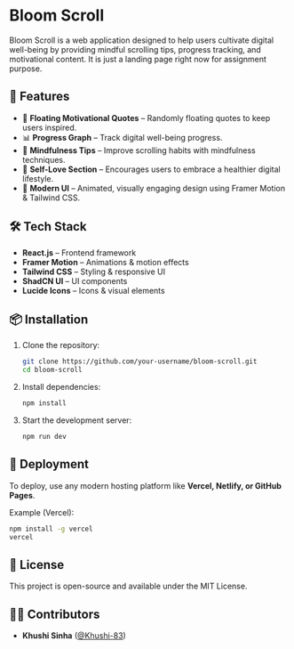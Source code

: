 # Bloom Scroll

Bloom Scroll is a web application designed to help users cultivate digital well-being by providing mindful scrolling tips, progress tracking, and motivational content. It is just a landing page right now for assignment purpose.

## 🚀 Features

- 🌸 **Floating Motivational Quotes** – Randomly floating quotes to keep users inspired.
- 📊 **Progress Graph** – Track digital well-being progress.
- 🧘 **Mindfulness Tips** – Improve scrolling habits with mindfulness techniques.
- 💖 **Self-Love Section** – Encourages users to embrace a healthier digital lifestyle.
- 🎨 **Modern UI** – Animated, visually engaging design using Framer Motion & Tailwind CSS.

## 🛠️ Tech Stack

- **React.js** – Frontend framework
- **Framer Motion** – Animations & motion effects
- **Tailwind CSS** – Styling & responsive UI
- **ShadCN UI** – UI components
- **Lucide Icons** – Icons & visual elements

## 📦 Installation

1. Clone the repository:
   ```sh
   git clone https://github.com/your-username/bloom-scroll.git
   cd bloom-scroll
   ```
2. Install dependencies:
   ```sh
   npm install
   ```
3. Start the development server:
   ```sh
   npm run dev
   ```

## 🚀 Deployment

To deploy, use any modern hosting platform like **Vercel, Netlify, or GitHub Pages**.

Example (Vercel):
```sh
npm install -g vercel
vercel
```

## 📜 License

This project is open-source and available under the MIT License.

## 👨‍💻 Contributors

- **Khushi Sinha** ([@Khushi-83]([https://github.com/Khushi-83]))



